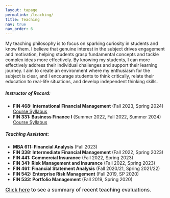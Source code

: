 ```yaml
---
layout: tapage
permalink: /teaching/
title: Teaching
nav: true
nav_order: 6
---
```


<p>My teaching philosophy is to focus on sparking curiosity in students and know them. I believe that genuine interest in the subject drives engagement and motivation, helping students grasp fundamental concepts and tackle complex ideas more effectively. By knowing my students, I can more effectively address their individual challenges and support their learning journey.  I aim to create an environment where my enthusiasm for the subject is clear, and I encourage students to think critically, relate their education to real-life situations, and develop independent thinking skills.</p>

##### Instructor of Record:

- **FIN 468: International Financial Management** (Fall 2023, Spring 2024)  
  <a href="/assets/pdf/FIN_468_Spring_2024_Syllabus.pdf" target="_blank">Course Syllabus</a>
- **FIN 331: Business Finance I** (Summer 2022, Fall 2022, Summer 2024)  
  <a href="/assets/pdf/FIN_331_Summer2024_Syllabus.pdf" target="_blank">Course Syllabus</a>

##### Teaching Assistant:

- **MBA 611: Financial Analysis** (Fall 2023)
- **FIN 338: Intermediate Financial Management** (Fall 2022, Spring 2023)
- **FIN 441: Commercial Insurance** (Fall 2022, Spring 2023)
- **FIN 341: Risk Management and Insurance** (Fall 2022, Spring 2023)
- **FIN 461: Financial Statement Analysis** (Fall 2020/21, Spring 2021/22)
- **FIN 542: Enterprise Risk Management** (Fall 2019, SP 2020)
- **FIN 533: Portfolio Management** (Fall 2019, Spring 2020)

<span style="font-size: 16px; font-weight: 500;">
 <a href="https://drive.google.com/file/d/1CWWXD6zJnKqnXCLeCtOjdkBTq5cajCI8/view" target="_blank">Click here</a> to see a summary of recent teaching evaluations.
 </span>